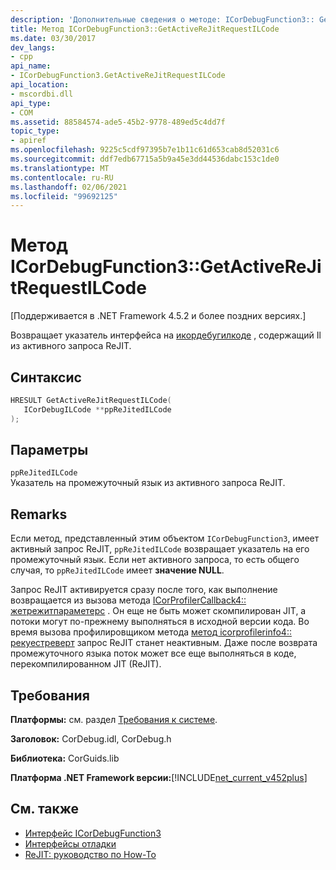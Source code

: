 ```yaml
---
description: 'Дополнительные сведения о методе: ICorDebugFunction3:: GetActiveReJitRequestILCode'
title: Метод ICorDebugFunction3::GetActiveReJitRequestILCode
ms.date: 03/30/2017
dev_langs:
- cpp
api_name:
- ICorDebugFunction3.GetActiveReJitRequestILCode
api_location:
- mscordbi.dll
api_type:
- COM
ms.assetid: 88584574-ade5-45b2-9778-489ed5c4dd7f
topic_type:
- apiref
ms.openlocfilehash: 9225c5cdf97395b7e1b11c61d653cab8d52031c6
ms.sourcegitcommit: ddf7edb67715a5b9a45e3dd44536dabc153c1de0
ms.translationtype: MT
ms.contentlocale: ru-RU
ms.lasthandoff: 02/06/2021
ms.locfileid: "99692125"
---
```

# <a name="icordebugfunction3getactiverejitrequestilcode-method"></a>Метод ICorDebugFunction3::GetActiveReJitRequestILCode

[Поддерживается в .NET Framework 4.5.2 и более поздних версиях.]  
  
 Возвращает указатель интерфейса на [икордебугилкоде](icordebugilcode-interface.md) , содержащий Il из активного запроса ReJIT.  
  
## <a name="syntax"></a>Синтаксис  
  
```cpp
HRESULT GetActiveReJitRequestILCode(  
   ICorDebugILCode **ppReJitedILCode  
);  
```  
  
## <a name="parameters"></a>Параметры  

 `ppReJitedILCode`  
 Указатель на промежуточный язык из активного запроса ReJIT.  
  
## <a name="remarks"></a>Remarks  

 Если метод, представленный этим объектом `ICorDebugFunction3`, имеет активный запрос ReJIT, `ppReJitedILCode` возвращает указатель на его промежуточный язык. Если нет активного запроса, то есть общего случая, то `ppReJitedILCode` имеет **значение NULL**.  
  
 Запрос ReJIT активируется сразу после того, как выполнение возвращается из вызова метода [ICorProfilerCallback4:: жетрежитпараметерс](../profiling/icorprofilercallback4-getrejitparameters-method.md) . Он еще не быть может скомпилирован JIT, а потоки могут по-прежнему выполняться в исходной версии кода. Во время вызова профилировщиком метода [метод icorprofilerinfo4:: рекуестреверт](../profiling/icorprofilerinfo4-requestrevert-method.md) запрос ReJIT станет неактивным. Даже после возврата промежуточного языка поток может все еще выполняться в коде, перекомпилированном JIT (ReJIT).  
  
## <a name="requirements"></a>Требования  

 **Платформы:** см. раздел [Требования к системе](../../get-started/system-requirements.md).  
  
 **Заголовок:** CorDebug.idl, CorDebug.h  
  
 **Библиотека:** CorGuids.lib  
  
 **Платформа .NET Framework версии:**[!INCLUDE[net_current_v452plus](../../../../includes/net-current-v452plus-md.md)]  
  
## <a name="see-also"></a>См. также

- [Интерфейс ICorDebugFunction3](icordebugfunction3-interface.md)
- [Интерфейсы отладки](debugging-interfaces.md)
- [ReJIT: руководство по How-To](/archive/blogs/davbr/rejit-a-how-to-guide)
